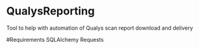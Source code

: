 # QualysReporting
Tool to help with automation of Qualys scan report download and delivery

#Requirements
SQLAlchemy
Requests
